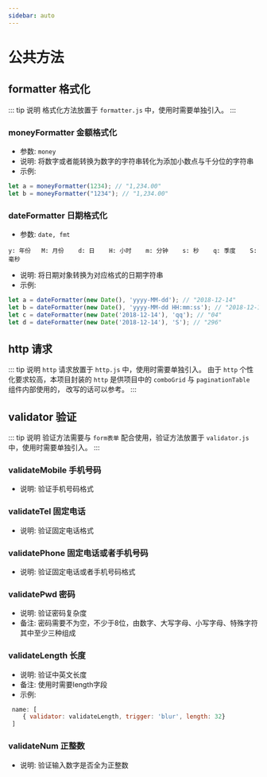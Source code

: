 ```yaml
---
sidebar: auto
---
```


# 公共方法

## formatter 格式化

::: tip 说明
格式化方法放置于 `formatter.js` 中，使用时需要单独引入。
:::

### moneyFormatter 金额格式化
- 参数: `money`
- 说明: 将数字或者能转换为数字的字符串转化为添加小数点与千分位的字符串
- 示例: 
``` js
let a = moneyFormatter(1234); // "1,234.00"
let b = moneyFormatter("1234"); // "1,234.00"
```

### dateFormatter 日期格式化
- 参数: `date, fmt`
``` textmate
y: 年份   M: 月份    d: 日    H: 小时    m: 分钟    s: 秒    q: 季度    S: 毫秒
```
- 说明: 将日期对象转换为对应格式的日期字符串
- 示例: 
``` js
let a = dateFormatter(new Date(), 'yyyy-MM-dd'); // "2018-12-14"
let b = dateFormatter(new Date(), 'yyyy-MM-dd HH:mm:ss'); // "2018-12-14 14:18:33"
let c = dateFormatter(new Date('2018-12-14'), 'qq'); // "04"
let d = dateFormatter(new Date('2018-12-14'), 'S'); // "296"
```

## http 请求

::: tip 说明
`http` 请求放置于 `http.js` 中，使用时需要单独引入。
由于 `http` 个性化要求较高，本项目封装的 `http` 是供项目中的 `comboGrid` 与 `paginationTable` 组件内部使用的，
改写的话可以参考。
:::

## validator 验证

::: tip 说明
验证方法需要与 `form表单` 配合使用，验证方法放置于 `validator.js` 中，使用时需要单独引入。
:::

### validateMobile 手机号码
- 说明: 验证手机号码格式

### validateTel 固定电话
- 说明: 验证固定电话格式

### validatePhone 固定电话或者手机号码
- 说明: 验证固定电话或者手机号码格式

### validatePwd 密码
- 说明: 验证密码复杂度
- 备注: 密码需要不为空，不少于8位，由数字、大写字母、小写字母、特殊字符其中至少三种组成

### validateLength 长度
- 说明: 验证中英文长度
- 备注: 使用时需要length字段
- 示例: 
``` js
 name: [
    { validator: validateLength, trigger: 'blur', length: 32}
 ]
```

### validateNum 正整数
- 说明: 验证输入数字是否全为正整数



